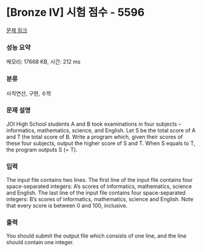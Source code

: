 # [Bronze IV] 시험 점수 - 5596 

[문제 링크](https://www.acmicpc.net/problem/5596) 

### 성능 요약

메모리: 17668 KB, 시간: 212 ms

### 분류

사칙연산, 구현, 수학

### 문제 설명

<p>JOI High School students A and B took examinations in four subjects – informatics, mathematics, science, and English. Let S be the total score of A and T the total score of B. Write a program which, given their scores of these four subjects, output the higher score of S and T. When S equals to T, the program outputs S (= T).</p>

### 입력 

 <p>The input file contains two lines. The first line of the input file contains four space-separated integers: A’s scores of informatics, mathematics, science and English. The last line of the input file contains four space-separated integers: B’s scores of informatics, mathematics, science and English. Note that every score is between 0 and 100, inclusive.</p>

### 출력 

 <p>You should submit the output file which consists of one line, and the line should contain one integer.</p>


